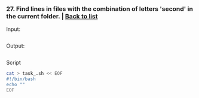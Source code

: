 ### <a id='task_27'>27. Find lines in files with the combination of letters 'second' in the current folder.</a>  |  [Back to list](#back_to_list)

Input:
``` bash

```

Output:
```

```

Script
``` bash
cat > task_.sh << EOF
#!/bin/bash
echo ""
EOF
```

